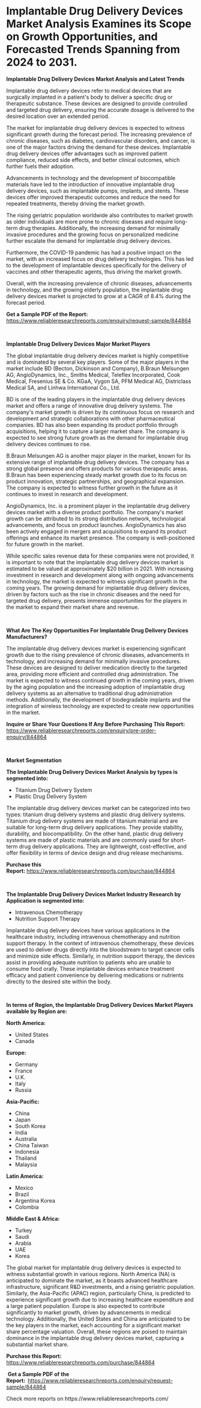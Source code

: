 <p><h1>Implantable Drug Delivery Devices Market Analysis Examines its Scope on Growth Opportunities, and Forecasted Trends Spanning from 2024 to 2031.</h1></p><p><strong>Implantable Drug Delivery Devices Market Analysis and Latest Trends</strong></p>
<p><p>Implantable drug delivery devices refer to medical devices that are surgically implanted in a patient's body to deliver a specific drug or therapeutic substance. These devices are designed to provide controlled and targeted drug delivery, ensuring the accurate dosage is delivered to the desired location over an extended period.</p><p>The market for implantable drug delivery devices is expected to witness significant growth during the forecast period. The increasing prevalence of chronic diseases, such as diabetes, cardiovascular disorders, and cancer, is one of the major factors driving the demand for these devices. Implantable drug delivery devices offer advantages such as improved patient compliance, reduced side effects, and better clinical outcomes, which further fuels their adoption.</p><p>Advancements in technology and the development of biocompatible materials have led to the introduction of innovative implantable drug delivery devices, such as implantable pumps, implants, and stents. These devices offer improved therapeutic outcomes and reduce the need for repeated treatments, thereby driving the market growth.</p><p>The rising geriatric population worldwide also contributes to market growth as older individuals are more prone to chronic diseases and require long-term drug therapies. Additionally, the increasing demand for minimally invasive procedures and the growing focus on personalized medicine further escalate the demand for implantable drug delivery devices.</p><p>Furthermore, the COVID-19 pandemic has had a positive impact on the market, with an increased focus on drug delivery technologies. This has led to the development of implantable devices specifically for the delivery of vaccines and other therapeutic agents, thus driving the market growth.</p><p>Overall, with the increasing prevalence of chronic diseases, advancements in technology, and the growing elderly population, the implantable drug delivery devices market is projected to grow at a CAGR of 8.4% during the forecast period.</p></p>
<p><strong>Get a Sample PDF of the Report:&nbsp;</strong> <a href="https://www.reliableresearchreports.com/enquiry/request-sample/844864">https://www.reliableresearchreports.com/enquiry/request-sample/844864</a></p>
<p>&nbsp;</p>
<p><strong>Implantable Drug Delivery Devices Major Market Players</strong></p>
<p><p>The global implantable drug delivery devices market is highly competitive and is dominated by several key players. Some of the major players in the market include BD (Becton, Dickinson and Company), B.Braun Melsungen AG, AngioDynamics, Inc., Smiths Medical, Teleflex Incorporated, Cook Medical, Fresenius SE & Co. KGaA, Vygon SA, PFM Medical AG, Districlass Medical SA, and Linhwa International Co., Ltd.</p><p>BD is one of the leading players in the implantable drug delivery devices market and offers a range of innovative drug delivery systems. The company's market growth is driven by its continuous focus on research and development and strategic collaborations with other pharmaceutical companies. BD has also been expanding its product portfolio through acquisitions, helping it to capture a larger market share. The company is expected to see strong future growth as the demand for implantable drug delivery devices continues to rise.</p><p>B.Braun Melsungen AG is another major player in the market, known for its extensive range of implantable drug delivery devices. The company has a strong global presence and offers products for various therapeutic areas. B.Braun has been experiencing steady market growth due to its focus on product innovation, strategic partnerships, and geographical expansion. The company is expected to witness further growth in the future as it continues to invest in research and development.</p><p>AngioDynamics, Inc. is a prominent player in the implantable drug delivery devices market with a diverse product portfolio. The company's market growth can be attributed to its strong distribution network, technological advancements, and focus on product launches. AngioDynamics has also been actively engaged in mergers and acquisitions to expand its product offerings and enhance its market presence. The company is well-positioned for future growth in the market.</p><p>While specific sales revenue data for these companies were not provided, it is important to note that the implantable drug delivery devices market is estimated to be valued at approximately $20 billion in 2021. With increasing investment in research and development along with ongoing advancements in technology, the market is expected to witness significant growth in the coming years. The growing demand for implantable drug delivery devices, driven by factors such as the rise in chronic diseases and the need for targeted drug delivery, presents immense opportunities for the players in the market to expand their market share and revenue.</p></p>
<p>&nbsp;</p>
<p><strong>What Are The Key Opportunities For Implantable Drug Delivery Devices Manufacturers?</strong></p>
<p><p>The implantable drug delivery devices market is experiencing significant growth due to the rising prevalence of chronic diseases, advancements in technology, and increasing demand for minimally invasive procedures. These devices are designed to deliver medication directly to the targeted area, providing more efficient and controlled drug administration. The market is expected to witness continued growth in the coming years, driven by the aging population and the increasing adoption of implantable drug delivery systems as an alternative to traditional drug administration methods. Additionally, the development of biodegradable implants and the integration of wireless technology are expected to create new opportunities in the market.</p></p>
<p><strong>Inquire or Share Your Questions If Any Before Purchasing This Report:</strong> <a href="https://www.reliableresearchreports.com/enquiry/pre-order-enquiry/844864">https://www.reliableresearchreports.com/enquiry/pre-order-enquiry/844864</a></p>
<p>&nbsp;</p>
<p><strong>Market Segmentation</strong></p>
<p><strong>The Implantable Drug Delivery Devices Market Analysis by types is segmented into:</strong></p>
<p><ul><li>Titanium Drug Delivery System</li><li>Plastic Drug Delivery System</li></ul></p>
<p><p>The implantable drug delivery devices market can be categorized into two types: titanium drug delivery systems and plastic drug delivery systems. Titanium drug delivery systems are made of titanium material and are suitable for long-term drug delivery applications. They provide stability, durability, and biocompatibility. On the other hand, plastic drug delivery systems are made of plastic materials and are commonly used for short-term drug delivery applications. They are lightweight, cost-effective, and offer flexibility in terms of device design and drug release mechanisms.</p></p>
<p><strong>Purchase this Report:&nbsp;</strong><a href="https://www.reliableresearchreports.com/purchase/844864">https://www.reliableresearchreports.com/purchase/844864</a></p>
<p>&nbsp;</p>
<p><strong>The Implantable Drug Delivery Devices Market Industry Research by Application is segmented into:</strong></p>
<p><ul><li>Intravenous Chemotherapy</li><li>Nutrition Support Therapy</li></ul></p>
<p><p>Implantable drug delivery devices have various applications in the healthcare industry, including intravenous chemotherapy and nutrition support therapy. In the context of intravenous chemotherapy, these devices are used to deliver drugs directly into the bloodstream to target cancer cells and minimize side effects. Similarly, in nutrition support therapy, the devices assist in providing adequate nutrition to patients who are unable to consume food orally. These implantable devices enhance treatment efficacy and patient convenience by delivering medications or nutrients directly to the desired site within the body.</p></p>
<p>&nbsp;</p>
<p><strong>In terms of Region, the Implantable Drug Delivery Devices Market Players available by Region are:</strong></p>
<p>
    <p> <strong> North America: </strong>
        <ul>
            <li>United States</li>
            <li>Canada</li>
        </ul>
        </p> 
    <p> <strong> Europe: </strong>
        <ul>
            <li>Germany</li>
            <li>France</li>
            <li>U.K.</li>
            <li>Italy</li>
            <li>Russia</li>
        </ul>
        </p> 
    <p> <strong> Asia-Pacific: </strong>
        <ul>
            <li>China</li>
            <li>Japan</li>
            <li>South Korea</li>
            <li>India</li>
            <li>Australia</li>
            <li>China Taiwan</li>
            <li>Indonesia</li>
            <li>Thailand</li>
            <li>Malaysia</li>
        </ul>
        </p> 
    <p> <strong> Latin America: </strong>
        <ul>
            <li>Mexico</li>
            <li>Brazil</li>
            <li>Argentina Korea</li>
            <li>Colombia</li>
        </ul>
        </p> 
    <p> <strong> Middle East & Africa: </strong>
        <ul>
            <li>Turkey</li>
            <li>Saudi</li>
            <li>Arabia</li>
            <li>UAE</li>
            <li>Korea</li>
        </ul>
    </p>
    </p>
<p><p>The global market for implantable drug delivery devices is expected to witness substantial growth in various regions. North America (NA) is anticipated to dominate the market, as it boasts advanced healthcare infrastructure, significant R&D investments, and a rising geriatric population. Similarly, the Asia-Pacific (APAC) region, particularly China, is predicted to experience significant growth due to increasing healthcare expenditure and a large patient population. Europe is also expected to contribute significantly to market growth, driven by advancements in medical technology. Additionally, the United States and China are anticipated to be the key players in the market, each accounting for a significant market share percentage valuation.  Overall, these regions are poised to maintain dominance in the implantable drug delivery devices market, capturing a substantial market share.</p></p>
<p><strong>Purchase this Report: </strong><a href="https://www.reliableresearchreports.com/purchase/844864">https://www.reliableresearchreports.com/purchase/844864</a></p>
<p>&nbsp;<strong>Get a Sample PDF of the Report:&nbsp;&nbsp;</strong><a href="https://www.reliableresearchreports.com/enquiry/request-sample/844864">https://www.reliableresearchreports.com/enquiry/request-sample/844864</a></p>
<p><strong></strong></p>
<p>Check more reports on https://www.reliableresearchreports.com/</p>